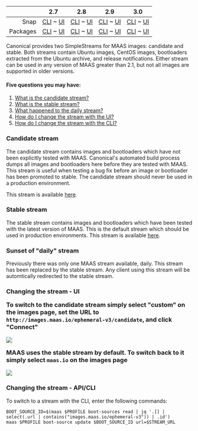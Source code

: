 ||2.7|2.8|2.9|3.0|
|-----:|:-----:|:-----:|:-----:|:-----:|
Snap|[CLI](/t/using-image-streams-snap-2-7-cli/4324) ~ [UI](/t/using-image-streams-snap-2-7-ui/4325)|[CLI](/t/using-image-streams-snap-2-8-cli/4326) ~ [UI](/t/using-image-streams-snap-2-8-ui/4327)|[CLI](/t/using-image-streams-snap-2-9-cli/4328) ~ [UI](/t/using-image-streams-snap-2-9-ui/4329)|[CLI](/t/using-image-streams-snap-3-0-cli/4149) ~ [UI](/t/using-image-streams-snap-3-0-ui/4150)|
Packages|[CLI](/t/using-image-streams-deb-2-7-cli/4330) ~ [UI](/t/using-image-streams-deb-2-7-ui/4331)|[CLI](/t/using-image-streams-deb-2-8-cli/4332) ~ [UI](/t/using-image-streams-deb-2-8-ui/4333)|[CLI](/t/using-image-streams-deb-2-9-cli/4334) ~ [UI](/t/using-image-streams-deb-2-9-ui/4335)|[CLI](/t/using-image-streams-deb-3-0-cli/4151) ~ [UI](/t/using-image-streams-deb-3-0-ui/4152)|
Canonical provides two SimpleStreams for MAAS images: candidate and stable. Both streams contain Ubuntu images, CentOS images, bootloaders extracted from the Ubuntu archive, and release notifications. Either stream can be used in any version of MAAS greater than 2.1, but not all images are supported in older versions.

#### Five questions you may have:

1. [What is the candidate stream?](#heading--candidate-stream)
2. [What is the stable stream?](#heading--stable-stream)
3. [What happened to the daily stream?](#heading--daily-stream)
4. [How do I change the stream with the UI?](#heading--changing-the-stream)
5. [How do I change the stream with the CLI?](#heading--changing-stream-with-cli)

<h3 id="heading--candidate-stream">Candidate stream</h3>

The candidate stream contains images and bootloaders which have not been explicitly tested with MAAS. Canonical's automated build process dumps all images and bootloaders here before they are tested with MAAS. This stream is useful when testing a bug fix before an image or bootloader has been promoted to stable. The candidate stream should never be used in a production environment.

This stream is available [here](http://images.maas.io/ephemeral-v3/candidate).

<h3 id="heading--stable-stream">Stable stream</h3>

The stable stream contains images and bootloaders which have been tested with the latest version of MAAS. This is the default stream which should be used in production environments.  This stream is available [here](http://images.maas.io/ephemeral-v3/stable).

<h3 id="heading--daily-stream">Sunset of "daily" stream</h3>

Previously there was only one MAAS stream available, daily. This stream has been replaced by the stable stream. Any client using this stream will be automtically redirected to the stable stream.

<h3 id="heading--changing-the-stream">Changing the stream - UI

To switch to the candidate stream simply select "custom" on the images page, set the URL to `http://images.maas.io/ephemeral-v3/candidate`, and click "Connect"

<a href="https://discourse.maas.io/uploads/default/original/1X/0588c8d2e5792edad3f53e90e38e9990a6d86d9a.jpeg" target = "_blank"><img src="https://discourse.maas.io/uploads/default/original/1X/0588c8d2e5792edad3f53e90e38e9990a6d86d9a.jpeg"></a>

MAAS uses the stable stream by default. To switch back to it simply select `maas.io` on the images page

<a href="https://discourse.maas.io/uploads/default/original/1X/5e20342f04e30f96ac0e29a5bd3117aa71dacd40.jpeg" target = "_blank"><img src="https://discourse.maas.io/uploads/default/original/1X/5e20342f04e30f96ac0e29a5bd3117aa71dacd40.jpeg"></a>

<h3 id="heading--changing-stream-with-cli">Changing the stream - API/CLI</h3>

To switch to a stream with the CLI, enter the following commands:

```
BOOT_SOURCE_ID=$(maas $PROFILE boot-sources read | jq '.[] | select(.url | contains("images.maas.io/ephemeral-v3")) | .id')
maas $PROFILE boot-source update $BOOT_SOURCE_ID url=$STREAM_URL
```